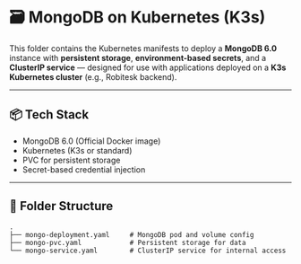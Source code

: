 # 🗃️ MongoDB on Kubernetes (K3s)

This folder contains the Kubernetes manifests to deploy a **MongoDB 6.0** instance with **persistent storage**, **environment-based secrets**, and a **ClusterIP service** — designed for use with applications deployed on a **K3s Kubernetes cluster** (e.g., Robitesk backend).

---

## 📦 Tech Stack

- MongoDB 6.0 (Official Docker image)
- Kubernetes (K3s or standard)
- PVC for persistent storage
- Secret-based credential injection

---

## 📁 Folder Structure

```plaintext
.
├── mongo-deployment.yaml     # MongoDB pod and volume config
├── mongo-pvc.yaml            # Persistent storage for data
└── mongo-service.yaml        # ClusterIP service for internal access
